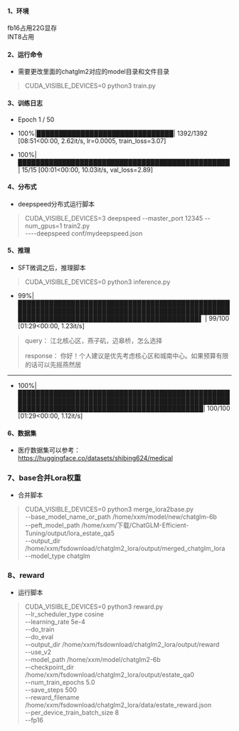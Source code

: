 #### 1、环境  
fb16占用22G显存  
INT8占用   

#### 2、运行命令  

* 需要更改里面的chatglm2对应的model目录和文件目录  
> CUDA_VISIBLE_DEVICES=0 python3 train.py  

#### 3、训练日志  
* Epoch 1 / 50  

* 100%|███████████████████████████████| 1392/1392 [08:51<00:00,  2.62it/s, lr=0.0005, train_loss=3.07]  
* 100%|████████████████████████████████████████████████| 15/15 [00:01<00:00, 10.03it/s, val_loss=2.89]  

#### 4、分布式  

* deepspeed分布式运行脚本
> CUDA_VISIBLE_DEVICES=3 deepspeed --master_port 12345 --num_gpus=1 train2.py \
    ----deepspeed conf/mydeepspeed.json


#### 5、推理  

* SFT微调之后，推理脚本
> CUDA_VISIBLE_DEVICES=0 python3 inference.py  

* 99%|█████████████████████████████████████████████████████████████████████████████████████████████████████████████████████████████████████████▌ | 99/100 [01:29<00:00,  1.23it/s]  
 
> query： 江北核心区，燕子矶，迈皋桥，怎么选择
> 
> response： 你好！个人建议是优先考虑核心区和城南中心。如果预算有限的话可以先摇燕然居  

------------  
* 100%|██████████████████████████████████████████████████████████████████████████████████████████████████████████████████████████████████████████| 100/100 [01:29<00:00,  1.12it/s]

####  6、数据集  
* 医疗数据集可以参考：https://huggingface.co/datasets/shibing624/medical  

###  7、base合并Lora权重  
* 合并脚本  
> CUDA_VISIBLE_DEVICES=0 python3 merge_lora2base.py \
  --base_model_name_or_path /home/xxm/model/new/chatglm-6b \
  --peft_model_path /home/xxm/下载/ChatGLM-Efficient-Tuning/output/lora_estate_qa5 \
  --output_dir /home/xxm/fsdownload/chatglm2_lora/output/merged_chatglm_lora \
  --model_type chatglm

### 8、reward  

* 运行脚本
> CUDA_VISIBLE_DEVICES=0 python3 reward.py \
    --lr_scheduler_type cosine \
    --learning_rate 5e-4 \
    --do_train \
    --do_eval \
    --output_dir /home/xxm/fsdownload/chatglm2_lora/output/reward \
    --use_v2 \
    --model_path /home/xxm/model/chatglm2-6b \
    --checkpoint_dir /home/xxm/fsdownload/chatglm2_lora/output/estate_qa0 \
    --num_train_epochs 5.0 \
    --save_steps 500 \
    --reward_filename /home/xxm/fsdownload/chatglm2_lora/data/estate_reward.json \
    --per_device_train_batch_size 8 \
    --fp16
